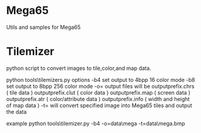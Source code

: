 # Mega65
Utils and samples for Mega65


# Tilemizer

python script to convert images to tile,color,and map data.

python tools\tilemizers.py 
options 
	-b4		set output to 4bpp 16 color mode 
	-b8		set output to 8bpp 256 color mode
	-o=<outputprefix>	output files will be
										outputprefix.chrs ( tile data )
										outputprefix.clut ( color data )
										outputprefix.map ( screen data )
										outputprefix.atr ( color/attribute data )
										outputprefix.info ( width and height of map data )
	-t=<inputfile>		will convert specified image into Mega65 tiles and output the data




example
python tools\tilemizer.py -b4 -o=data\mega -t=data\mega.bmp
